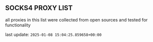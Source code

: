 ## SOCKS4 PROXY LIST

all proxies in this list were collected from open sources and tested for functionality

last update: `2025-01-08 15:04:25.859658+00:00`